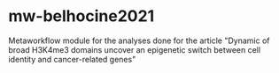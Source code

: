 # mw-belhocine2021
Metaworkflow module for the analyses done for the article "Dynamic of broad H3K4me3 domains uncover an epigenetic switch between cell identity and cancer-related genes"
